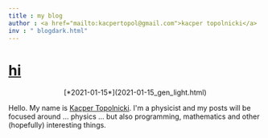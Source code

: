 ```yaml
---
title : my blog
author : <a href="mailto:kacpertopol@gmail.com">kacper topolnicki</a>
inv : " blogdark.html"
---
```



# [hi](./2021-01-15_gen_light.html)
<center>
[*2021-01-15*](2021-01-15_gen_light.html)
</center>

Hello. My name is [Kacper Topolnicki](https://kacpertopol.github.io/). I'm a physicist and my posts will be
focused around ... physics ... but also programming, mathematics and other (hopefully) interesting things.


